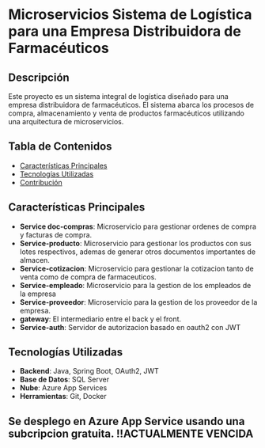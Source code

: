 # Microservicios Sistema de Logística para una Empresa Distribuidora de Farmacéuticos

## Descripción
Este proyecto es un sistema integral de logística diseñado para una empresa distribuidora de farmacéuticos. El sistema abarca los procesos de compra, almacenamiento y venta de productos farmacéuticos utilizando una arquitectura de microservicios.

## Tabla de Contenidos
- [Características Principales](#características-principales)
- [Tecnologías Utilizadas](#tecnologías-utilizadas)
- [Contribución](#contribución)

## Características Principales
- **Service doc-compras**: Microservicio para gestionar ordenes de compra y facturas de compra.
- **Service-producto**: Microservicio para gestionar los productos con sus lotes respectivos, ademas de generar otros documentos importantes de almacen.
- **Service-cotizacion**: Microservicio para gestionar la cotizacion tanto de venta como de compra de farmaceuticos.
- **Service-empleado**: Microservicio para la gestion de los empleados de la empresa
- **Service-proveedor**: Microservicio para la gestion de los proveedor de la empresa.
- **gateway**: El intermediario entre el back y el front.
- **Service-auth**: Servidor de autorizacion basado en oauth2 con JWT

## Tecnologías Utilizadas
- **Backend**: Java, Spring Boot, OAuth2, JWT
- **Base de Datos**: SQL Server
- **Nube**: Azure App Services
- **Herramientas**: Git, Docker

## Se desplego en Azure App Service usando una subcripcion gratuita. !!ACTUALMENTE VENCIDA
